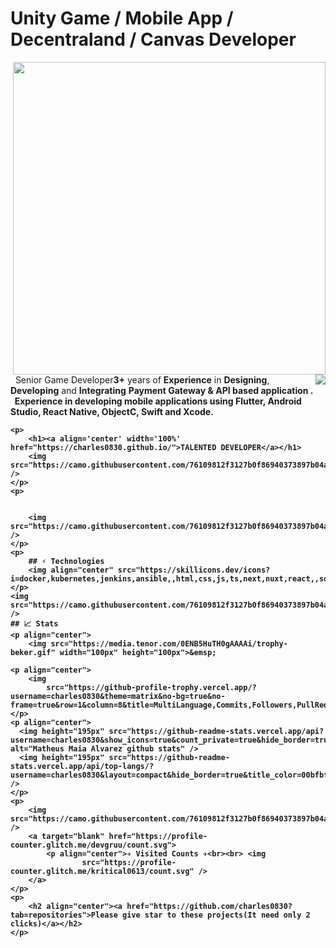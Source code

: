   <h1 align="left" id="macropower-title">Unity Game / Mobile App / Decentraland / Canvas Developer</h1>
<p>
  <img align="right" width="500" src="https://media0.giphy.com/media/qgQUggAC3Pfv687qPC/giphy.gif?cid=790b7611382bf04e5e70d777ebc7c2e988dad020877c25bf&rid=giphy.gif&ct=g" />
<img align="right" src="https://readme-typing-svg.herokuapp.com/?lines=Don't%20worry%20%20if%20it%20doesn't%20work%20right;8+%2B%20years%20of%20hands-on%20experience;If%20everything%20did,%20you'd%20be%20out%20of%20a%20job&center=true&width=500&height=45" />
&nbsp;&nbsp;Senior Game Developer<strong>3+</strong> years of <strong>Experience</strong> in <strong>Designing</strong>, <strong>Developing</strong> and <strong>Integrating</strong> <strong>Payment Gateway<strong> & <strong>API<strong> based application .<br>
&nbsp;&nbsp;<strong>Experience</strong> in developing mobile applications using <strong>Flutter</strong>, <strong>Android Studio</strong>, <strong>React Native</strong>, <strong>ObjectC</strong>, <strong>Swift</strong> and <strong>Xcode<strong>.<br>
</p>

  
        

    <p>
        <h1><a align='center' width='100%' href="https://charles0830.github.io/">TALENTED DEVELOPER</a></h1>
        <img src="https://camo.githubusercontent.com/76109812f3127b0f86940373897b04ac8943cb3c0f057f90046444480f61bafd/68747470733a2f2f692e696d6775722e636f6d2f77617856496d762e706e67" />
    </p>
    <p>
     
     
        <img src="https://camo.githubusercontent.com/76109812f3127b0f86940373897b04ac8943cb3c0f057f90046444480f61bafd/68747470733a2f2f692e696d6775722e636f6d2f77617856496d762e706e67" />
    </p>
    <p>
        ## ⚡ Technologies
        <img align="center" src="https://skillicons.dev/icons?i=docker,kubernetes,jenkins,ansible,,html,css,js,ts,next,nuxt,react,,solidity,prometheus,androidstudio,flutter,reactivex,aws,azure,cloudflare,,angular,nodejs,express,python,django,rails,ruby,,fastapi,go,java,codepen,git,github,gitlab,postman,,vue,laravel,php,qt,c,cpp,cs,,discord,bots,reactivex,swift,powershell,stackoverflow,styledcomponents,webpack,,figma,wordpress,mysql,postgresql,firebase,flask,dotnet,,kotlin,unity,linux,electron&perline=17"/>
    </p>
    <img src="https://camo.githubusercontent.com/76109812f3127b0f86940373897b04ac8943cb3c0f057f90046444480f61bafd/68747470733a2f2f692e696d6775722e636f6d2f77617856496d762e706e67" />
    ## 📈 Stats
    <p align="center">
        <img src="https://media.tenor.com/0ENB5HuTH0gAAAAi/trophy-beker.gif" width="100px" height="100px">&emsp;

    <p align="center">
        <img
            src="https://github-profile-trophy.vercel.app/?username=charles0830&theme=matrix&no-bg=true&no-frame=true&row=1&column=8&title=MultiLanguage,Commits,Followers,PullRequest,Repositories,Issues,Organizations,Stars,Reviews">
    </p>
    <p align="center">  
      <img height="195px" src="https://github-readme-stats.vercel.app/api?username=charles0830&show_icons=true&count_private=true&hide_border=true&title_color=00bfbf&icon_color=00bfbf&text_color=c9d1d9&bg_color=0d1117" alt="Matheus Maia Alvarez github stats" /> 
      <img height="195px" src="https://github-readme-stats.vercel.app/api/top-langs/?username=charles0830&layout=compact&hide_border=true&title_color=00bfbf&text_color=00bfbf&bg_color=0d1117" />
    </p>
    <p>
        <img src="https://camo.githubusercontent.com/76109812f3127b0f86940373897b04ac8943cb3c0f057f90046444480f61bafd/68747470733a2f2f692e696d6775722e636f6d2f77617856496d762e706e67" />
        <a target="blank" href="https://profile-counter.glitch.me/devgruu/count.svg">
            <p align="center">✈ Visited Counts ✈<br><br> <img
                    src="https://profile-counter.glitch.me/kritical0613/count.svg" />
        </a>
    </p>
    <p>
        <h2 align="center"><a href="https://github.com/charles0830?tab=repositories">Please give star to these projects(It need only 2 clicks)</a></h2>
    </p>

